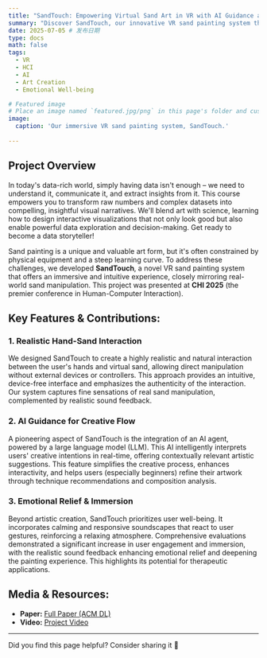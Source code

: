 ```yaml
---
title: "SandTouch: Empowering Virtual Sand Art in VR with AI Guidance and Emotional Relief"
summary: "Discover SandTouch, our innovative VR sand painting system that brings realistic hand-sand interaction, AI guidance, and emotional relief to virtual art creation."
date: 2025-07-05 # 发布日期
type: docs
math: false
tags:
  - VR
  - HCI
  - AI
  - Art Creation
  - Emotional Well-being

# Featured image
# Place an image named `featured.jpg/png` in this page's folder and customize its options here.
image:
  caption: 'Our immersive VR sand painting system, SandTouch.'
  
---
```



## Project Overview


In today's data-rich world, simply having data isn't enough – we need to understand it, communicate it, and extract insights from it. This course empowers you to transform raw numbers and complex datasets into compelling, insightful visual narratives. We'll blend art with science, learning how to design interactive visualizations that not only look good but also enable powerful data exploration and decision-making. Get ready to become a data storyteller!

Sand painting is a unique and valuable art form, but it's often constrained by physical equipment and a steep learning curve. To address these challenges, we developed **SandTouch**, a novel VR sand painting system that offers an immersive and intuitive experience, closely mirroring real-world sand manipulation. This project was presented at **CHI 2025** (the premier conference in Human-Computer Interaction).

## Key Features & Contributions:

### 1. Realistic Hand-Sand Interaction
We designed SandTouch to create a highly realistic and natural interaction between the user's hands and virtual sand, allowing direct manipulation without external devices or controllers. This approach provides an intuitive, device-free interface and emphasizes the authenticity of the interaction. Our system captures fine sensations of real sand manipulation, complemented by realistic sound feedback.

### 2. AI Guidance for Creative Flow
A pioneering aspect of SandTouch is the integration of an AI agent, powered by a large language model (LLM). This AI intelligently interprets users' creative intentions in real-time, offering contextually relevant artistic suggestions. This feature simplifies the creative process, enhances interactivity, and helps users (especially beginners) refine their artwork through technique recommendations and composition analysis.

### 3. Emotional Relief & Immersion
Beyond artistic creation, SandTouch prioritizes user well-being. It incorporates calming and responsive soundscapes that react to user gestures, reinforcing a relaxing atmosphere. Comprehensive evaluations demonstrated a significant increase in user engagement and immersion, with the realistic sound feedback enhancing emotional relief and deepening the painting experience. This highlights its potential for therapeutic applications.


## Media & Resources:

*   **Paper:** [Full Paper (ACM DL)](https://doi.org/10.1145/3706598.3714275)
*   **Video:** [Project Video](https://www.youtube.com/watch?v=6FYOCeU0liw)


---
Did you find this page helpful? Consider sharing it 🙌